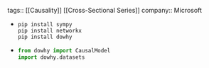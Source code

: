 tags:: [[Causality]] [[Cross-Sectional Series]] 
company:: Microsoft

- ```
  pip install sympy
  pip install networkx
  pip install dowhy
  ```
- ```python
  from dowhy import CausalModel
  import dowhy.datasets
  ```
